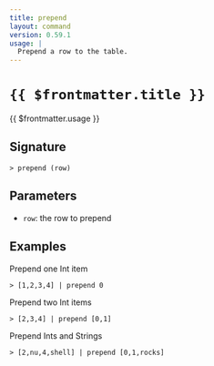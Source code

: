 ```yaml
---
title: prepend
layout: command
version: 0.59.1
usage: |
  Prepend a row to the table.
---
```


# `{{ $frontmatter.title }}`

<div style='white-space: pre-wrap;'>{{ $frontmatter.usage }}</div>

## Signature

```> prepend (row)```

## Parameters

 -  `row`: the row to prepend

## Examples

Prepend one Int item
```shell
> [1,2,3,4] | prepend 0
```

Prepend two Int items
```shell
> [2,3,4] | prepend [0,1]
```

Prepend Ints and Strings
```shell
> [2,nu,4,shell] | prepend [0,1,rocks]
```
